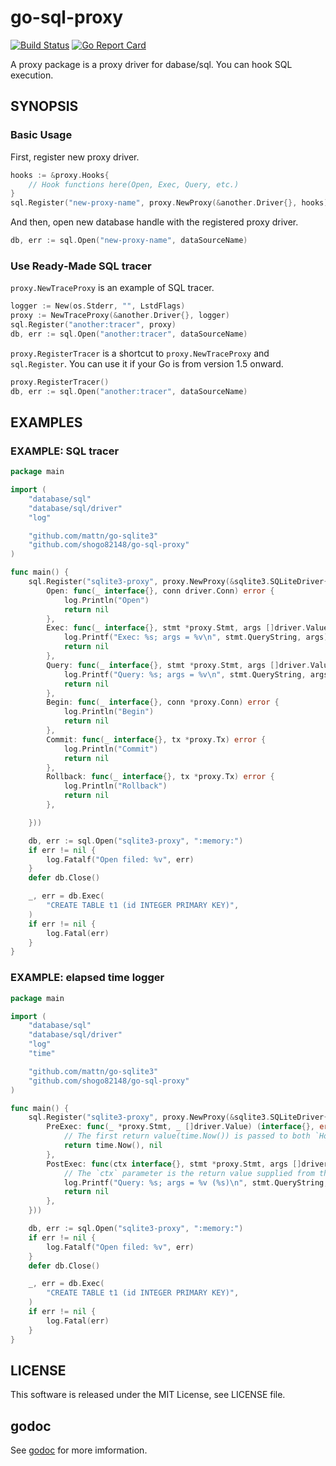 # go-sql-proxy

[![Build Status](https://travis-ci.org/shogo82148/go-sql-proxy.svg?branch=master)](https://travis-ci.org/shogo82148/go-sql-proxy)
[![Go Report Card](https://goreportcard.com/badge/github.com/shogo82148/go-sql-proxy)](https://goreportcard.com/report/github.com/shogo82148/go-sql-proxy)

A proxy package is a proxy driver for dabase/sql.
You can hook SQL execution.

## SYNOPSIS

### Basic Usage

First, register new proxy driver.

``` go
hooks := &proxy.Hooks{
	// Hook functions here(Open, Exec, Query, etc.)
}
sql.Register("new-proxy-name", proxy.NewProxy(&another.Driver{}, hooks))
```

And then, open new database handle with the registered proxy driver.

``` go
db, err := sql.Open("new-proxy-name", dataSourceName)
```

### Use Ready‐Made SQL tracer

`proxy.NewTraceProxy` is an example of SQL tracer.

``` go
logger := New(os.Stderr, "", LstdFlags)
proxy := NewTraceProxy(&another.Driver{}, logger)
sql.Register("another:tracer", proxy)
db, err := sql.Open("another:tracer", dataSourceName)
```

`proxy.RegisterTracer` is a shortcut to `proxy.NewTraceProxy` and `sql.Register`.
You can use it if your Go is from version 1.5 onward.

``` go
proxy.RegisterTracer()
db, err := sql.Open("another:tracer", dataSourceName)
```

## EXAMPLES

### EXAMPLE: SQL tracer

``` go
package main

import (
	"database/sql"
	"database/sql/driver"
	"log"

	"github.com/mattn/go-sqlite3"
	"github.com/shogo82148/go-sql-proxy"
)

func main() {
	sql.Register("sqlite3-proxy", proxy.NewProxy(&sqlite3.SQLiteDriver{}, &proxy.Hooks{
		Open: func(_ interface{}, conn driver.Conn) error {
			log.Println("Open")
			return nil
		},
		Exec: func(_ interface{}, stmt *proxy.Stmt, args []driver.Value, result driver.Result) error {
			log.Printf("Exec: %s; args = %v\n", stmt.QueryString, args)
			return nil
		},
		Query: func(_ interface{}, stmt *proxy.Stmt, args []driver.Value, rows driver.Rows) error {
			log.Printf("Query: %s; args = %v\n", stmt.QueryString, args)
			return nil
		},
		Begin: func(_ interface{}, conn *proxy.Conn) error {
			log.Println("Begin")
			return nil
		},
		Commit: func(_ interface{}, tx *proxy.Tx) error {
			log.Println("Commit")
			return nil
		},
		Rollback: func(_ interface{}, tx *proxy.Tx) error {
			log.Println("Rollback")
			return nil
		},

	}))

	db, err := sql.Open("sqlite3-proxy", ":memory:")
	if err != nil {
		log.Fatalf("Open filed: %v", err)
	}
	defer db.Close()

	_, err = db.Exec(
		"CREATE TABLE t1 (id INTEGER PRIMARY KEY)",
	)
	if err != nil {
		log.Fatal(err)
	}
}
```

### EXAMPLE: elapsed time logger

``` go
package main

import (
	"database/sql"
	"database/sql/driver"
	"log"
	"time"

	"github.com/mattn/go-sqlite3"
	"github.com/shogo82148/go-sql-proxy"
)

func main() {
	sql.Register("sqlite3-proxy", proxy.NewProxy(&sqlite3.SQLiteDriver{}, &proxy.Hooks{
		PreExec: func(_ *proxy.Stmt, _ []driver.Value) (interface{}, error) {
			// The first return value(time.Now()) is passed to both `Hooks.Exec` and `Hook.ExecPost` callbacks.
			return time.Now(), nil
		},
		PostExec: func(ctx interface{}, stmt *proxy.Stmt, args []driver.Value, _ driver.Result) error {
			// The `ctx` parameter is the return value supplied from the `Hooks.PreExec` method, and may be nil.
			log.Printf("Query: %s; args = %v (%s)\n", stmt.QueryString, args, time.Since(ctx.(time.Time)))
			return nil
		},
	}))

	db, err := sql.Open("sqlite3-proxy", ":memory:")
	if err != nil {
		log.Fatalf("Open filed: %v", err)
	}
	defer db.Close()

	_, err = db.Exec(
		"CREATE TABLE t1 (id INTEGER PRIMARY KEY)",
	)
	if err != nil {
		log.Fatal(err)
	}
}
```


## LICENSE

This software is released under the MIT License, see LICENSE file.

## godoc

See [godoc](https://godoc.org/github.com/shogo82148/go-sql-proxy) for more imformation.
